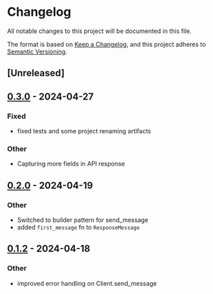 # Changelog

All notable changes to this project will be documented in this file.

The format is based on [Keep a Changelog](https://keepachangelog.com/en/1.0.0/),
and this project adheres to [Semantic Versioning](https://semver.org/spec/v2.0.0.html).

## [Unreleased]

## [0.3.0](https://github.com/samkeen/babel-bridge/compare/v0.2.0...v0.3.0) - 2024-04-27

### Fixed
- fixed tests and some project renaming artifacts

### Other
- Capturing more fields in API response

## [0.2.0](https://github.com/samkeen/babel-bridge/compare/v0.1.2...v0.2.0) - 2024-04-19

### Other

- Switched to builder pattern for send_message
- added `first_message` fn to `ResponseMessage`

## [0.1.2](https://github.com/samkeen/babel-bridge/compare/v0.1.1...v0.1.2) - 2024-04-18

### Other

- improved error handling on Client.send_message
